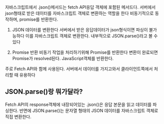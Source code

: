 
자바스크립트에서 .json()메서드는 fetch API응답 객체에 포함된 메서드다.
서버에서 json형태로 받은 데이터를 자바스크립트 객체로 변환하는 역할을 한다
비동기적으로 동작하며,  promise를 반환한다.

1.  JSON 데이터를 변환한다
	서버에서 받은 응답데이터가 json형식이면 파싱이 불가능하다
	이를 자바스크립트 객체로 변환한다. 
	내부적으로 JSON.parse()라고 볼 수 있다

2. Promise 반환
	비동기 작업을 처리하기위해 Promise를 반환한다
	변환이 완료되면 Promise가 resolved된다. JavaScript객체를 반환한다.

주로 Fetch API와 함께 사용된다.
서버에서 데이터를 가지고와서 클라이언트쪽에서 처리할 때 유용하다


## JSON.parse()랑 뭐가달라?

Fetch API의 response객체에 내장되어있는 .json()은 응답 본문을 읽고 데이터를 파싱한다. 반면에 JSON.parse()는 문자열 형태의 JSON 데이터를 자바스크립트 객체로 직접 변환한다. 